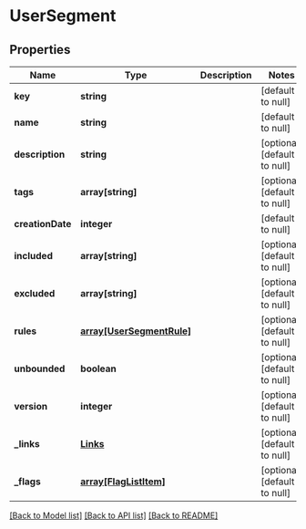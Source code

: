 # UserSegment

## Properties
Name | Type | Description | Notes
------------ | ------------- | ------------- | -------------
**key** | **string** |  | [default to null]
**name** | **string** |  | [default to null]
**description** | **string** |  | [optional] [default to null]
**tags** | **array[string]** |  | [optional] [default to null]
**creationDate** | **integer** |  | [default to null]
**included** | **array[string]** |  | [optional] [default to null]
**excluded** | **array[string]** |  | [optional] [default to null]
**rules** | [**array[UserSegmentRule]**](UserSegmentRule.md) |  | [optional] [default to null]
**unbounded** | **boolean** |  | [optional] [default to null]
**version** | **integer** |  | [optional] [default to null]
**_links** | [**Links**](Links.md) |  | [optional] [default to null]
**_flags** | [**array[FlagListItem]**](FlagListItem.md) |  | [optional] [default to null]

[[Back to Model list]](../README.md#documentation-for-models) [[Back to API list]](../README.md#documentation-for-api-endpoints) [[Back to README]](../README.md)


